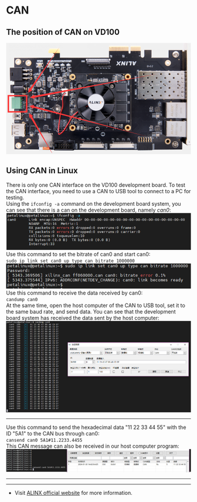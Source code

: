 # CAN
## The position of CAN on VD100
![](../images/32.png)
## Using CAN in Linux
There is only one CAN interface on the VD100 development board. To test the CAN interface, you need to use a CAN to USB tool to connect to a PC for testing. \
Using the `ifconfig -a` command on the development board system, you can see that there is a can on the development board, namely *can0*:\
![](../images/33.png)\
Use this command to set the bitrate of can0 and start can0:\
`sudo ip link set can0 up type can bitrate 1000000`\
![](../images/34.png)\
Use this command to receive the data received by can0:\
`candump can0`\
At the same time, open the host computer of the CAN to USB tool, set it to the same baud rate, and send data. You can see that the development board system has received the data sent by the host computer: \
![](../images/35.png)

---
Use this command to send the hexadecimal data "11 22 33 44 55\" with the ID \"5A1\" to the CAN bus through can0:\
`cansend can0 5A1#11.2233.4455`\
This CAN message can also be received in our host computer program:
![](../images/36.png)

---
---
- Visit [ALINX official website](https://www.alinx.com) for more information.

